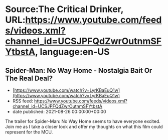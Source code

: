 # Source:The Critical Drinker, URL:https://www.youtube.com/feeds/videos.xml?channel_id=UCSJPFQdZwrOutnmSFYtbstA, language:en-US

## Spider-Man: No Way Home - Nostalgia Bait Or The Real Deal?
 - [https://www.youtube.com/watch?v=LyrKBaEuQ1w](https://www.youtube.com/watch?v=LyrKBaEuQ1w)
 - RSS feed: https://www.youtube.com/feeds/videos.xml?channel_id=UCSJPFQdZwrOutnmSFYtbstA
 - date published: 2021-08-26 00:00:00+00:00

The trailer for Spider-Man: No Way Home seems to have everyone excited. Join me as I take a closer look and offer my thoughts on what this film could represent for the MCU.

